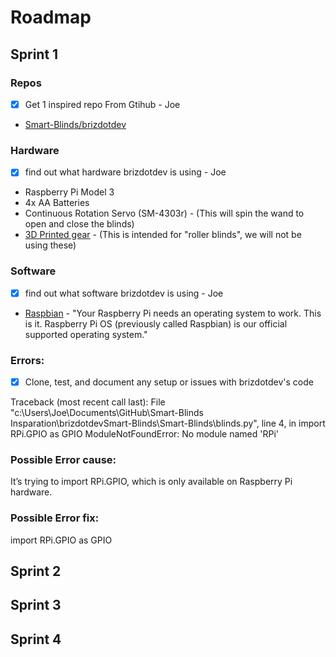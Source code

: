 # Roadmap

## Sprint 1

### Repos
- [x] Get 1 inspired repo From Gtihub - Joe

- [Smart-Blinds/brizdotdev](https://github.com/brizdotdev/Smart-Blinds)

### Hardware
- [x] find out what hardware brizdotdev is using - Joe

- Raspberry Pi Model 3
- 4x AA Batteries
- Continuous Rotation Servo (SM-4303r) - (This will spin the wand to open and close the blinds)
- [3D Printed gear](http://www.thingiverse.com/thing:867) - (This is intended for "roller blinds", we will not be using these)

### Software
- [x] find out what software brizdotdev is using - Joe

- [Raspbian](https://www.raspberrypi.org/downloads/raspbian/) - "Your Raspberry Pi needs an operating system to work. This is it. Raspberry Pi OS (previously called Raspbian) is our official supported operating system."

### Errors:
- [x] Clone, test, and document any setup or issues with brizdotdev's code

Traceback (most recent call last):
  File "c:\Users\Joe\Documents\GitHub\Smart-Blinds Insparation\brizdotdevSmart-Blinds\Smart-Blinds\blinds.py", line 4, in <module>
    import RPi.GPIO as GPIO
ModuleNotFoundError: No module named 'RPi'

### Possible Error cause:
It’s trying to import RPi.GPIO, which is only available on Raspberry Pi hardware.

### Possible Error fix:
import RPi.GPIO as GPIO


## Sprint 2

## Sprint 3

## Sprint 4
